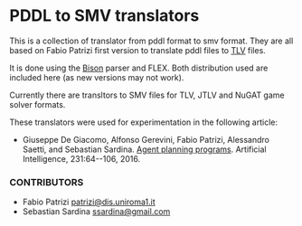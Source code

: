 # PDDL to SMV translators

This is a collection of translator from pddl format to smv format. They are all based on Fabio Patrizi first version to translate pddl files to [TLV](https://cs.nyu.edu/acsys/tlv/) files.

It is done using the [Bison](https://www.gnu.org/software/bison/) parser and FLEX. Both distribution used are included here (as new versions may not work).

Currently there are transltors to SMV files for TLV, JTLV and NuGAT game solver formats.

These translators were used for experimentation in the following article:

* Giuseppe De Giacomo, Alfonso Gerevini, Fabio Patrizi, Alessandro Saetti, and Sebastian Sardina. [Agent planning programs](http://www.sciencedirect.com/science/article/pii/S0004370215001563). Artificial Intelligence, 231:64--106, 2016.

### CONTRIBUTORS

* Fabio Patrizi <patrizi@dis.uniroma1.it>
* Sebastian Sardina <ssardina@gmail.com>

